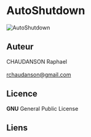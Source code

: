 
# AutoShutdown 

![AutoShutdown](https://www.kindpng.com/picc/m/8-82224_transparent-energy-savings-png-png-download.png)



## Auteur
CHAUDANSON Raphael<br><br>
rchaudanson@gmail.com

## Licence

**GNU** General Public License

## Liens

